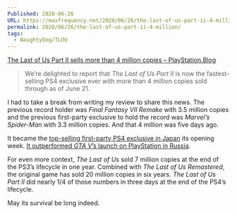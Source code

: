 ```yaml
---
Published: 2020-06-26
URL: https://maxfrequency.net/2020/06/26/the-last-of-us-part-ii-4-million/
permalink: 2020/06/26/the-last-of-us-part-ii-4-million/
tags:
  - NaughtyDog/TLOU
---
```

[The Last of Us Part II sells more than 4 million copies – PlayStation.Blog](https://blog.playstation.com/2020/06/26/the-last-of-us-part-ii-sells-more-than-4-million-copies/)

> We’re delighted to report that *The Last of Us Part II* is now the fastest-selling PS4 exclusive ever with more than 4 million copies sold through as of June 21.

I had to take a break from writing my review to share this news. The previous record holder was *Final Fantasy VII Remake* with 3.5 million copies and the previous first-party exclusive to hold the record was *Marvel’s Spider-Man* with 3.3 million copies. And that 4 million was five days ago.

It became the [top-selling first-party PS4 exclusive in Japan](https://www.dualshockers.com/the-last-of-us-part-2-japan-sales-launch/) its opening week. [It outperformed *GTA V*’s launch on PlayStation in Russia](https://web.archive.org/web/20200629233355/https://ru.ign.com/the-last-of-us-part-2-ps4/93164/news/the-last-of-us-part-2-stala-rekordsmenkoi-na-rossiiskom-rynke-playstation).

For even more context, *The Last of Us* sold 7 million copies at the end of the PS3’s lifecycle in one year. Combined with *The Last of Us Remastered*, the original game has sold 20 million copies in six years. *The Last of Us Part II* did nearly 1/4 of those numbers in three days at the end of the PS4’s lifecycle.

May its survival be long indeed.